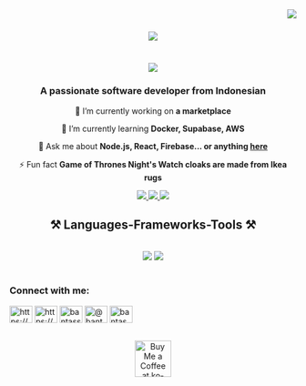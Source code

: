 <img align="right" src="https://visitor-badge.laobi.icu/badge?page_id=Bantas93.Bantas" />

<h1 align="center">
    <img src="https://readme-typing-svg.herokuapp.com/?font=Righteous&size=35&center=true&vCenter=true&width=500&height=70&duration=4000&lines=Hi+There+!+👋;+Saya+Bantas+Syarif!;+Salam+Kenal+!;+Mari+Kita+Berteman+!;" />
</h1>
<h1 align="center">
    <img src="https://readme-typing-svg.herokuapp.com/?font=Righteous&size=40&center=true&vCenter=true&width=500&height=40&duration=1000&lines=Yuk++Ngopi+!;+Yuk+Ngoding+!;+Yuk+Collab+!;+Yuk+Mabar+!;" />
</h1>

<h3 align="center">A passionate software developer from Indonesian</h3>

<div align="center">
 
 🔭 I’m currently working on **a marketplace**
 
 🌱 I’m currently learning **Docker, Supabase, AWS**

💬 Ask me about **Node.js, React, Firebase... or anything [here](https://github.com/Bantas93/Bantas/issues)**

⚡ Fun fact **Game of Thrones Night's Watch cloaks are made from Ikea rugs**

 </div>
<div align="center"> 
  <a href="mailto:bantaz.mtdn@gmail.com">
    <img src="https://img.shields.io/badge/Gmail-333333?style=for-the-badge&logo=gmail&logoColor=red" />
  </a>
  <a href="https://www.linkedin.com/in/bantas-syarif-hidayah-imantara-1306531b4/" target="_blank">
    <img src="https://img.shields.io/badge/LinkedIn-0077B5?style=for-the-badge&logo=linkedin&logoColor=white" target="_blank" />
  </a>
  <a href="https://portofolio-react-js-git-master-bantas93.vercel.app/" target="_blank">
     <img src="https://img.shields.io/badge/Portfolio-FF5722?style=for-the-badge&logo=todoist&logoColor=white" target="_blank" /> <!-- sqlite, safari, google-chrome are other good icon options -->
  </a>
</div>
<h2 align="center">⚒️ Languages-Frameworks-Tools ⚒️</h2>
<br/>
<div align="center">
    <img src="https://skillicons.dev/icons?i=react,bootstrap,mui,html,css,vscode,github,figma,tailwind,git,r" />
    <img src="https://skillicons.dev/icons?i=nodejs,python,javascript,typescript,express,firebase,mongodb,c,java,nextjs,mysql,flask" /><br>
</div>
<br/>
<h3 align="left">Connect with me:</h3>
<p align="left">
<a href="https://linkedin.com/in/https://www.linkedin.com/in/bantas-syarif-hidayah-imantara-1306531b4/" target="blank"><img align="center" src="https://raw.githubusercontent.com/rahuldkjain/github-profile-readme-generator/master/src/images/icons/Social/linked-in-alt.svg" alt="https://www.linkedin.com/in/bantas-syarif-hidayah-imantara-1306531b4/" height="30" width="40" /></a>
<a href="https://fb.com/https://www.facebook.com/bantaz.zhaa/" target="blank"><img align="center" src="https://raw.githubusercontent.com/rahuldkjain/github-profile-readme-generator/master/src/images/icons/Social/facebook.svg" alt="https://www.facebook.com/bantaz.zhaa/" height="30" width="40" /></a>
<a href="https://instagram.com/bantassyarif" target="blank"><img align="center" src="https://raw.githubusercontent.com/rahuldkjain/github-profile-readme-generator/master/src/images/icons/Social/instagram.svg" alt="bantassyarif" height="30" width="40" /></a>
<a href="https://www.youtube.com/c/@bantassyarif" target="blank"><img align="center" src="https://raw.githubusercontent.com/rahuldkjain/github-profile-readme-generator/master/src/images/icons/Social/youtube.svg" alt="@bantassyarif" height="30" width="40" /></a>
<a href="https://discord.gg/bantas93" target="blank"><img align="center" src="https://raw.githubusercontent.com/rahuldkjain/github-profile-readme-generator/master/src/images/icons/Social/discord.svg" alt="bantas93" height="30" width="40" /></a>
</p>
<br/>
<div align="center">
<a href='https://sociabuzz.com/bantas93' target='_blank'><img height='64' style='border:0px;height:64px;' src='https://storage.ko-fi.com/cdn/kofi1.png?v=3' border='0' alt='Buy Me a Coffee at ko-fi.com' /></a>
</div>
<br/>
